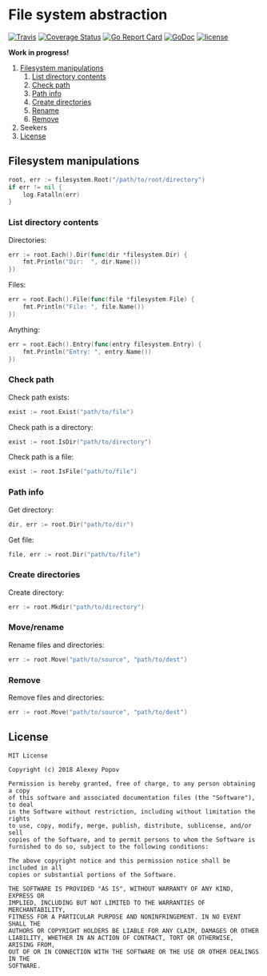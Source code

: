 # File system abstraction

[![Travis](https://img.shields.io/travis/alexeyco/filesystem.svg)](https://travis-ci.org/alexeyco/filesystem)
[![Coverage Status](https://coveralls.io/repos/github/alexeyco/filesystem/badge.svg?branch=master)](https://coveralls.io/github/alexeyco/filesystem?branch=master)
[![Go Report Card](https://goreportcard.com/badge/github.com/alexeyco/filesystem)](https://goreportcard.com/report/github.com/alexeyco/filesystem)
[![GoDoc](https://godoc.org/github.com/alexeyco/filesystem?status.svg)](https://godoc.org/github.com/alexeyco/filesystem)
[![license](https://img.shields.io/github/license/alexeyco/filesystem.svg)](https://github.com/alexeyco/filesystem)

**Work in progress!**

1. [Filesystem manipulations](#filesystem-manipulations)
    1. [List directory contents](#list-directory-contents)
    1. [Check path](#check-path)
    1. [Path info](#path-info)
    1. [Create directories](#create-directories)
    1. [Rename](#move/rename)
    1. [Remove](#remove)
1. Seekers
1. [License](#license)

## Filesystem manipulations
```go
root, err := filesystem.Root("/path/to/root/directory")
if err != nil {
    log.Fatalln(err)
}
```

### List directory contents
Directories:
```go
err := root.Each().Dir(func(dir *filesystem.Dir) {
    fmt.Println("Dir:  ", dir.Name())
})
```

Files:
```go
err = root.Each().File(func(file *filesystem.File) {
    fmt.Println("File: ", file.Name())
})
```

Anything:
```go
err = root.Each().Entry(func(entry filesystem.Entry) {
    fmt.Println("Entry: ", entry.Name())
})
```

### Check path
Check path exists:
```go
exist := root.Exist("path/to/file")
```

Check path is a directory:
```go
exist := root.IsDir("path/to/directory")
```

Check path is a file:
```go
exist := root.IsFile("path/to/file")
```

### Path info
Get directory:
```go
dir, err := root.Dir("path/to/dir")
```

Get file:
```go
file, err := root.Dir("path/to/file")
```

### Create directories
Create directory:
```go
err := root.Mkdir("path/to/directory")
```

### Move/rename
Rename files and directories:
```go
err := root.Move("path/to/source", "path/to/dest")
```

### Remove
Remove files and directories:
```go
err := root.Move("path/to/source", "path/to/dest")
```

## License

```
MIT License

Copyright (c) 2018 Alexey Popov

Permission is hereby granted, free of charge, to any person obtaining a copy
of this software and associated documentation files (the "Software"), to deal
in the Software without restriction, including without limitation the rights
to use, copy, modify, merge, publish, distribute, sublicense, and/or sell
copies of the Software, and to permit persons to whom the Software is
furnished to do so, subject to the following conditions:

The above copyright notice and this permission notice shall be included in all
copies or substantial portions of the Software.

THE SOFTWARE IS PROVIDED "AS IS", WITHOUT WARRANTY OF ANY KIND, EXPRESS OR
IMPLIED, INCLUDING BUT NOT LIMITED TO THE WARRANTIES OF MERCHANTABILITY,
FITNESS FOR A PARTICULAR PURPOSE AND NONINFRINGEMENT. IN NO EVENT SHALL THE
AUTHORS OR COPYRIGHT HOLDERS BE LIABLE FOR ANY CLAIM, DAMAGES OR OTHER
LIABILITY, WHETHER IN AN ACTION OF CONTRACT, TORT OR OTHERWISE, ARISING FROM,
OUT OF OR IN CONNECTION WITH THE SOFTWARE OR THE USE OR OTHER DEALINGS IN THE
SOFTWARE.
```
